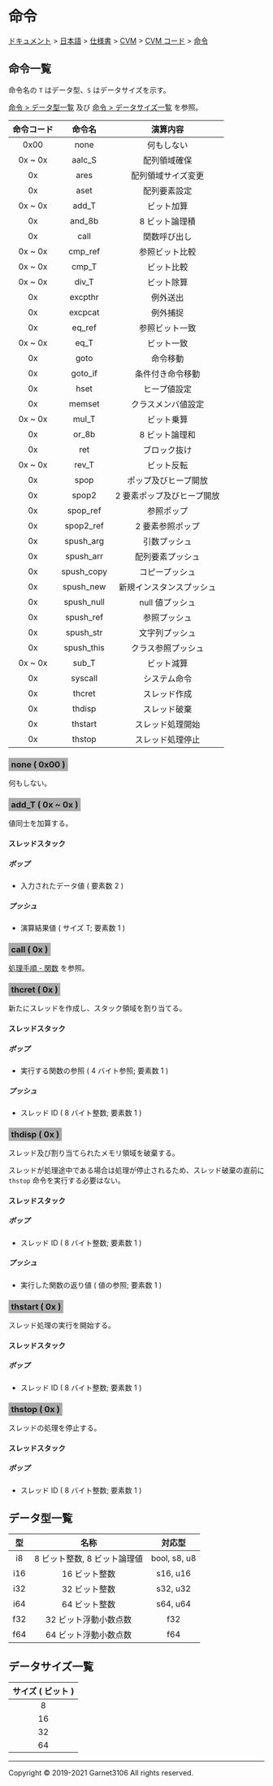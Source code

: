 # 命令

[ドキュメント](../../../../../index.md) > [日本語](../../../../index.md) > [仕様書](../../../index.md) > [CVM](../../index.md) > [CVM コード](../index.md) > [命令](./index.md)

## 命令一覧

命令名の `T` はデータ型、`S` はデータサイズを示す。

[命令 > データ型一覧](./index.md#データ型一覧) 及び [命令 > データサイズ一覧](./index.md#データサイズ一覧) を参照。

|命令コード|命令名|演算内容|
|:-:|:-:|:-:|
|0x00|none|何もしない|
|0x ~ 0x|aalc_S|配列領域確保|
|0x|ares|配列領域サイズ変更|
|0x|aset|配列要素設定|
|0x ~ 0x|add_T|ビット加算|
|0x|and_8b|8 ビット論理積|
|0x|call|関数呼び出し|
|0x ~ 0x|cmp_ref|参照ビット比較|
|0x ~ 0x|cmp_T|ビット比較|
|0x ~ 0x|div_T|ビット除算|
|0x|excpthr|例外送出|
|0x|excpcat|例外捕捉|
|0x|eq_ref|参照ビット一致|
|0x ~ 0x|eq_T|ビット一致|
|0x|goto|命令移動|
|0x|goto_if|条件付き命令移動|
|0x|hset|ヒープ値設定|
|0x|memset|クラスメンバ値設定|
|0x ~ 0x|mul_T|ビット乗算|
|0x|or_8b|8 ビット論理和|
|0x|ret|ブロック抜け|
|0x ~ 0x|rev_T|ビット反転|
|0x|spop|ポップ及びヒープ開放|
|0x|spop2|2 要素ポップ及びヒープ開放|
|0x|spop_ref|参照ポップ|
|0x|spop2_ref|2 要素参照ポップ|
|0x|spush_arg|引数プッシュ|
|0x|spush_arr|配列要素プッシュ|
|0x|spush_copy|コピープッシュ|
|0x|spush_new|新規インスタンスプッシュ|
|0x|spush_null|null 値プッシュ|
|0x|spush_ref|参照プッシュ|
|0x|spush_str|文字列プッシュ|
|0x|spush_this|クラス参照プッシュ|
|0x ~ 0x|sub_T|ビット減算|
|0x|syscall|システム命令|
|0x|thcret|スレッド作成|
|0x|thdisp|スレッド破棄|
|0x|thstart|スレッド処理開始|
|0x|thstop|スレッド処理停止|

<style>
/* 命令のタイトルに使用する */

span.instTitle {
    background-color: #aaaaaa;
    padding: 3px 5px;
}
</style>

### <span class="instTitle">none ( 0x00 )</span>

何もしない。

### <span class="instTitle">add_T ( 0x ~ 0x )</span>

値同士を加算する。

#### スレッドスタック

##### ポップ

- 入力されたデータ値 ( 要素数 2 )

##### プッシュ

- 演算結果値 ( サイズ T; 要素数 1 )

### <span class="instTitle">call ( 0x )</span>

[処理手順 - 関数](../../procs/function/index.md) を参照。

### <span class="instTitle">thcret ( 0x )</span>

新たにスレッドを作成し、スタック領域を割り当てる。

#### スレッドスタック

##### ポップ

- 実行する関数の参照 ( 4 バイト参照; 要素数 1 )

##### プッシュ

- スレッド ID ( 8 バイト整数; 要素数 1 )

### <span class="instTitle">thdisp ( 0x )</span>

スレッド及び割り当てられたメモリ領域を破棄する。

スレッドが処理途中である場合は処理が停止されるため、スレッド破棄の直前に `thstop` 命令を実行する必要はない。

#### スレッドスタック

##### ポップ

- スレッド ID ( 8 バイト整数; 要素数 1 )

##### プッシュ

- 実行した関数の返り値 ( 値の参照; 要素数 1 )

### <span class="instTitle">thstart ( 0x )</span>

スレッド処理の実行を開始する。

#### スレッドスタック

##### ポップ

- スレッド ID ( 8 バイト整数; 要素数 1 )

### <span class="instTitle">thstop ( 0x )</span>

スレッドの処理を停止する。

#### スレッドスタック

##### ポップ

- スレッド ID ( 8 バイト整数; 要素数 1 )

## データ型一覧

|型|名称|対応型|
|:-:|:-:|:-:|
|i8|8 ビット整数, 8 ビット論理値|bool, s8, u8|
|i16|16 ビット整数|s16, u16|
|i32|32 ビット整数|s32, u32|
|i64|64 ビット整数|s64, u64|
|f32|32 ビット浮動小数点数|f32|
|f64|64 ビット浮動小数点数|f64|

## データサイズ一覧

|サイズ ( ビット )|
|:-:|
|8|
|16|
|32|
|64|

---

Copyright © 2019-2021 Garnet3106 All rights reserved.
